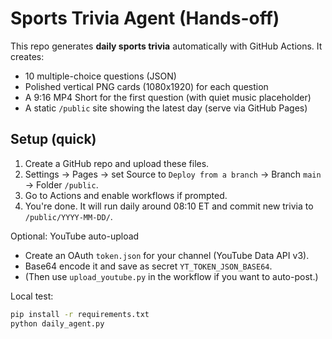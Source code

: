 # Sports Trivia Agent (Hands-off)

This repo generates **daily sports trivia** automatically with GitHub Actions. It creates:
- 10 multiple-choice questions (JSON)
- Polished vertical PNG cards (1080x1920) for each question
- A 9:16 MP4 Short for the first question (with quiet music placeholder)
- A static `/public` site showing the latest day (serve via GitHub Pages)

## Setup (quick)
1) Create a GitHub repo and upload these files.
2) Settings → Pages → set Source to `Deploy from a branch` → Branch `main` → Folder `/public`.
3) Go to Actions and enable workflows if prompted.
4) You're done. It will run daily around 08:10 ET and commit new trivia to `/public/YYYY-MM-DD/`.

Optional: YouTube auto-upload
- Create an OAuth `token.json` for your channel (YouTube Data API v3).
- Base64 encode it and save as secret `YT_TOKEN_JSON_BASE64`.
- (Then use `upload_youtube.py` in the workflow if you want to auto-post.)

Local test:
```bash
pip install -r requirements.txt
python daily_agent.py
```
